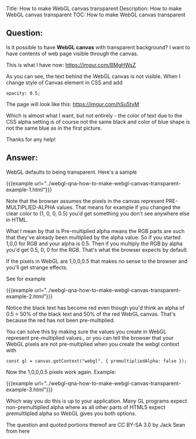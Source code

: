 Title: How to make WebGL canvas transparent
Description: How to make WebGL canvas transparent
TOC: How to make WebGL canvas transparent

## Question:

Is it possible to have **WebGL canvas** with transparent background?
I want to have contents of web page visible through the canvas.

This is what I have now: https://imgur.com/BMgHWsZ

As you can see, the text behind the WebGL canvas is not visible. When I change style of Canvas element in CSS and add

    opacity: 0.5;

The page will look like this:
https://imgur.com/hSu5tyM

Which is almost what I want, but not entirely - the color of text due to the CSS alpha setting is of course not the same black and color of blue shape is not the same blue as in the first picture.

Thanks for any help!


## Answer:

WebGL defaults to being transparent. Here's a sample

{{{example url="../webgl-qna-how-to-make-webgl-canvas-transparent-example-1.html"}}}

Note that the browser assumes the pixels in the canvas represent PRE-MULTIPLIED-ALPHA values. That means for example if you changed the clear color to (1, 0, 0, 0.5) you'd get something you don't see anywhere else in HTML.

What I mean by that is Pre-multiplied alpha means the RGB parts are such that they've already been multiplied by the alpha value. So if you started 1,0,0 for RGB and your alpha is 0.5. Then if you multiply the RGB by alpha you'd get 0.5, 0, 0 for the RGB. That's what the browser expects by default.

If the pixels in WebGL are 1,0,0,0.5 that makes no sense to the browser and you'll get strange effects.  

See for example 

{{{example url="../webgl-qna-how-to-make-webgl-canvas-transparent-example-2.html"}}}

Notice the black text has become red even though you'd think an alpha of 0.5 = 50% of the black text and 50% of the red WebGL canvas. That's because the red has not been pre-multiplied.

You can solve this by making sure the values you create in WebGL represent pre-multiplied values., or you can tell the browser that your WebGL pixels are not pre-multiplied when you create the webgl context with

    const gl = canvas.getContext("webgl", { premultipliedAlpha: false });

Now the 1,0,0,0.5 pixels work again. Example: 

{{{example url="../webgl-qna-how-to-make-webgl-canvas-transparent-example-3.html"}}}

Which way you do this is up to your application. Many GL programs expect non-premultiplied alpha where as all other parts of HTML5 expect premultlipled alpha so WebGL gives you both options.





<div class="so">
  <div>The question and quoted portions thereof are 
    CC BY-SA 3.0 by
    <a data-href="https://stackoverflow.com/users/1647738">Jack Sean</a>
    from
    <a data-href="https://stackoverflow.com/questions/12273858">here</a>
  </div>
</div>
